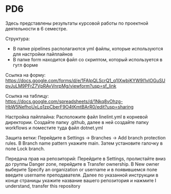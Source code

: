# PD6
Здесь представлены результаты курсовой работы по проектной деятельности в 6 семестре.

Структура:
- В папке pipelines располагаются yml файлы, которые используются для настройки пайплайнов
- В папке form находится файл со скриптом, который используется в гугл форме

Ссылка на форму:
https://docs.google.com/forms/d/e/1FAIpQLScrQ1_q1IXwbjKYW9I1vIOGuSUpvJuLM9PFrZ7VpRAvVnrpMg/viewform?usp=sf_link

Ссылка на таблицу:
https://docs.google.com/spreadsheets/d/1Nkq8vOhzg-HbW5NefhoUxLq1zpCberF9O4tKmtBArR0/edit?usp=sharing

Настройка пайплайна:
Расположите файл linelint.yml в корневой директории. Создайте папку .github, далее в ней создайте папку workflows и поместите туда файл dotnet.yml

Защита ветки:
Перейдите в Settings -> Branches -> Add branch protection rules. В Branch name pattern укажите main. Затем установите галочку в поле Lock branch.

Передача прав на репозиторий:
Перейдите в Settings, пролистайте вниз до группы Danger zone, перейдите в Transfer ownership. В New owner выберите Specify an organization or username и в появившемся поле введите username преподавателя. Далее по указанной инструкции в конце страницы укажите название вашего репозитория и нажмите I understand, transfer this repository
